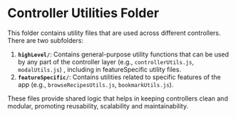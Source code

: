 # Controller Utilities Folder

This folder contains utility files that are used across different controllers. There are two subfolders:

1. **`highLevel/`**: Contains general-purpose utility functions that can be used by any part of the controller layer (e.g., `controllerUtils.js`, `modalUtils.js`) , including in featureSpecific utility files.
2. **`featureSpecific/`**: Contains utilities related to specific features of the app (e.g., `browseRecipesUtils.js`, `bookmarkUtils.js`).

These files provide shared logic that helps in keeping controllers clean and modular, promoting reusability, scalability and maintainability.
